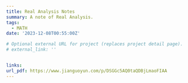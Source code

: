 ```yaml
---
title: Real Analysis Notes
summary: A note of Real Analysis.
tags:
  - MATH
date: '2023-12-08T00:55:00Z'

# Optional external URL for project (replaces project detail page).
# external_link: ''


links:
url_pdf: https://www.jianguoyun.com/p/DSGGc5AQ0taQDBjLmaoFIAA
---
```

